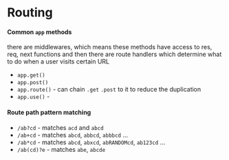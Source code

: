 # Routing

#### Common `app` methods

there are middlewares, which means these methods have access to res, req, next functions and then there are route handlers which determine what to do when a user visits certain URL

- `app.get()`
- `app.post()`
- `app.route()` - can chain `.get` `.post` to it to reduce the duplication
- `app.use()` -
 

#### Route path pattern matching

- `/ab?cd` - matches `acd` and `abcd`
- `/ab+cd` - matches `abcd`, `abbcd`, `abbbcd` ...
- `/ab*cd` - matches `abcd`, `abxcd`, `abRANDOMcd`, `ab123cd`  ...
- `/ab(cd)?e` - matches `abe`, `abcde`